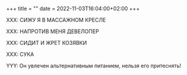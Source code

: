 +++
title = ""
date = 2022-11-03T16:04:00+02:00
+++

XXX: СИЖУ Я В МАССАЖНОМ КРЕСЛЕ  

XXX: НАПРОТИВ МЕНЯ ДЕВЕЛОПЕР  

XXX: СИДИТ И ЖРЕТ КОЗЯВКИ  

XXX: СУКА  

YYY: Он увлечен альтернативным питанием, нельзя его притеснять!


